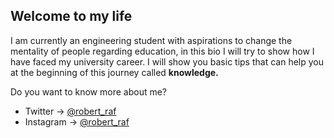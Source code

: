 ## Welcome to my life 

I am currently an engineering student with aspirations to change the mentality of people regarding education, in this bio I will try to show how I have faced my university career.
I will show you basic tips that can help you at the beginning of this journey called **knowledge.**

Do you want to know more about me?
* Twitter -> [@robert_raf](https://twitter.com/robert_raf)
* Instagram -> [@robert_raf](https://www.instagram.com/robert_raf)

